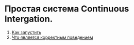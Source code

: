 # Простая система Continuous Intergation.

1. [Как запустить](./docs/quick-start.md)
2. [Что является корректным поведением](./docs/valid-behavior.md)